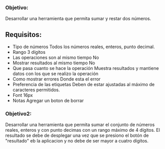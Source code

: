 ### Objetivo:
Desarrollar una herramienta que permita sumar y restar dos números.

## Requisitos:

- Tipo de números
Todos los números reales, enteros, punto decimal.
- Rango
3 dígitos
- Las operaciones son al mismo tiempo
No
- Mostrar resultados al mismo tiempo
No
- Que pasa cuanto se hace la operación
Muestra resultados y mantiene datos con los que se realizo la operación
- Como mostrar errores
Donde esta el error
- Preferencia de las etiquetas
Deben de estar ajustadas al máximo de caracteres permitidos.
- Font
16px
- Notas
Agregar un boton de borrar


### Objetivo2:

Desarrollar una herramienta que permita sumar el conjunto de números reales, enteros y con punto decimas con un rango máximo de 4
dígitos. El resultado se debe de desplegar una vez que se presiono el botón de "resultado" eb la aplicacion y no debe de ser mayor a cuatro dígitos.




